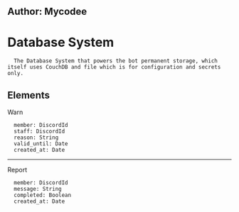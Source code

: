 Author: Mycodee
----

# Database System
```
  The Database System that powers the bot permanent storage, which itself uses CouchDB and file which is for configuration and secrets only.
```

## Elements
Warn
```
  member: DiscordId
  staff: DiscordId
  reason: String
  valid_until: Date
  created_at: Date
```
----
Report
```
  member: DiscordId
  message: String 
  completed: Boolean
  created_at: Date
```
 